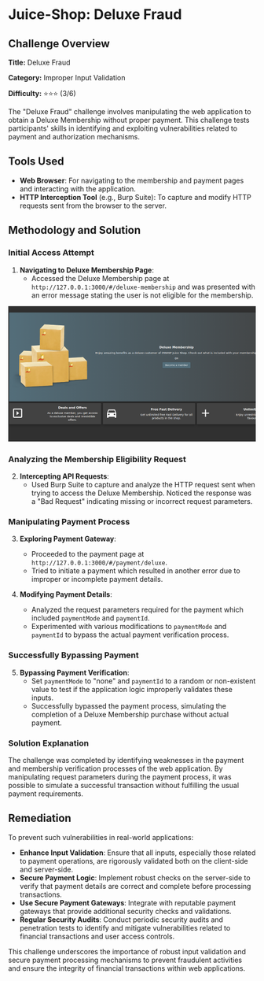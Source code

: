 # Juice-Shop: Deluxe Fraud

## Challenge Overview

**Title:** Deluxe Fraud

**Category:** Improper Input Validation

**Difficulty:** ⭐⭐⭐ (3/6)

The "Deluxe Fraud" challenge involves manipulating the web application to obtain a Deluxe Membership without proper payment. This challenge tests participants' skills in identifying and exploiting vulnerabilities related to payment and authorization mechanisms.

## Tools Used

- **Web Browser**: For navigating to the membership and payment pages and interacting with the application.
- **HTTP Interception Tool** (e.g., Burp Suite): To capture and modify HTTP requests sent from the browser to the server.

## Methodology and Solution

### Initial Access Attempt

1. **Navigating to Deluxe Membership Page**:
   - Accessed the Deluxe Membership page at `http://127.0.0.1:3000/#/deluxe-membership` and was presented with an error message stating the user is not eligible for the membership.

![error message](../assets/difficulty3/deluxe_fraud_1.png)


### Analyzing the Membership Eligibility Request

2. **Intercepting API Requests**:
   - Used Burp Suite to capture and analyze the HTTP request sent when trying to access the Deluxe Membership. Noticed the response was a "Bad Request" indicating missing or incorrect request parameters.

### Manipulating Payment Process

3. **Exploring Payment Gateway**:
   - Proceeded to the payment page at `http://127.0.0.1:3000/#/payment/deluxe`.
   - Tried to initiate a payment which resulted in another error due to improper or incomplete payment details.

4. **Modifying Payment Details**:
   - Analyzed the request parameters required for the payment which included `paymentMode` and `paymentId`.
   - Experimented with various modifications to `paymentMode` and `paymentId` to bypass the actual payment verification process.

### Successfully Bypassing Payment

5. **Bypassing Payment Verification**:
   - Set `paymentMode` to "none" and `paymentId` to a random or non-existent value to test if the application logic improperly validates these inputs.
   - Successfully bypassed the payment process, simulating the completion of a Deluxe Membership purchase without actual payment.

### Solution Explanation

The challenge was completed by identifying weaknesses in the payment and membership verification processes of the web application. By manipulating request parameters during the payment process, it was possible to simulate a successful transaction without fulfilling the usual payment requirements.

## Remediation

To prevent such vulnerabilities in real-world applications:

- **Enhance Input Validation**: Ensure that all inputs, especially those related to payment operations, are rigorously validated both on the client-side and server-side.
- **Secure Payment Logic**: Implement robust checks on the server-side to verify that payment details are correct and complete before processing transactions.
- **Use Secure Payment Gateways**: Integrate with reputable payment gateways that provide additional security checks and validations.
- **Regular Security Audits**: Conduct periodic security audits and penetration tests to identify and mitigate vulnerabilities related to financial transactions and user access controls.

This challenge underscores the importance of robust input validation and secure payment processing mechanisms to prevent fraudulent activities and ensure the integrity of financial transactions within web applications.